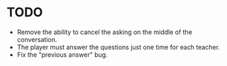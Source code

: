 TODO
====

* Remove the ability to cancel the asking on the middle of the conversation.
* The player must answer the questions just one time for each teacher.
* Fix the "previous answer" bug.
